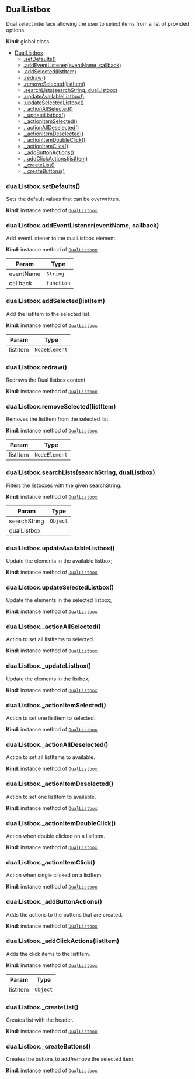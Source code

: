 <a name="DualListbox"></a>

## DualListbox
Dual select interface allowing the user to select items from a list of provided options.

**Kind**: global class  

* [DualListbox](#DualListbox)
    * [.setDefaults()](#DualListbox+setDefaults)
    * [.addEventListener(eventName, callback)](#DualListbox+addEventListener)
    * [.addSelected(listItem)](#DualListbox+addSelected)
    * [.redraw()](#DualListbox+redraw)
    * [.removeSelected(listItem)](#DualListbox+removeSelected)
    * [.searchLists(searchString, dualListbox)](#DualListbox+searchLists)
    * [.updateAvailableListbox()](#DualListbox+updateAvailableListbox)
    * [.updateSelectedListbox()](#DualListbox+updateSelectedListbox)
    * [._actionAllSelected()](#DualListbox+_actionAllSelected)
    * [._updateListbox()](#DualListbox+_updateListbox)
    * [._actionItemSelected()](#DualListbox+_actionItemSelected)
    * [._actionAllDeselected()](#DualListbox+_actionAllDeselected)
    * [._actionItemDeselected()](#DualListbox+_actionItemDeselected)
    * [._actionItemDoubleClick()](#DualListbox+_actionItemDoubleClick)
    * [._actionItemClick()](#DualListbox+_actionItemClick)
    * [._addButtonActions()](#DualListbox+_addButtonActions)
    * [._addClickActions(listItem)](#DualListbox+_addClickActions)
    * [._createList()](#DualListbox+_createList)
    * [._createButtons()](#DualListbox+_createButtons)

<a name="DualListbox+setDefaults"></a>

### dualListbox.setDefaults()
Sets the default values that can be overwritten.

**Kind**: instance method of [<code>DualListbox</code>](#DualListbox)  
<a name="DualListbox+addEventListener"></a>

### dualListbox.addEventListener(eventName, callback)
Add eventListener to the dualListbox element.

**Kind**: instance method of [<code>DualListbox</code>](#DualListbox)  

| Param | Type |
| --- | --- |
| eventName | <code>String</code> | 
| callback | <code>function</code> | 

<a name="DualListbox+addSelected"></a>

### dualListbox.addSelected(listItem)
Add the listItem to the selected list.

**Kind**: instance method of [<code>DualListbox</code>](#DualListbox)  

| Param | Type |
| --- | --- |
| listItem | <code>NodeElement</code> | 

<a name="DualListbox+redraw"></a>

### dualListbox.redraw()
Redraws the Dual listbox content

**Kind**: instance method of [<code>DualListbox</code>](#DualListbox)  
<a name="DualListbox+removeSelected"></a>

### dualListbox.removeSelected(listItem)
Removes the listItem from the selected list.

**Kind**: instance method of [<code>DualListbox</code>](#DualListbox)  

| Param | Type |
| --- | --- |
| listItem | <code>NodeElement</code> | 

<a name="DualListbox+searchLists"></a>

### dualListbox.searchLists(searchString, dualListbox)
Filters the listboxes with the given searchString.

**Kind**: instance method of [<code>DualListbox</code>](#DualListbox)  

| Param | Type |
| --- | --- |
| searchString | <code>Object</code> | 
| dualListbox |  | 

<a name="DualListbox+updateAvailableListbox"></a>

### dualListbox.updateAvailableListbox()
Update the elements in the available listbox;

**Kind**: instance method of [<code>DualListbox</code>](#DualListbox)  
<a name="DualListbox+updateSelectedListbox"></a>

### dualListbox.updateSelectedListbox()
Update the elements in the selected listbox;

**Kind**: instance method of [<code>DualListbox</code>](#DualListbox)  
<a name="DualListbox+_actionAllSelected"></a>

### dualListbox.\_actionAllSelected()
Action to set all listItems to selected.

**Kind**: instance method of [<code>DualListbox</code>](#DualListbox)  
<a name="DualListbox+_updateListbox"></a>

### dualListbox.\_updateListbox()
Update the elements in the listbox;

**Kind**: instance method of [<code>DualListbox</code>](#DualListbox)  
<a name="DualListbox+_actionItemSelected"></a>

### dualListbox.\_actionItemSelected()
Action to set one listItem to selected.

**Kind**: instance method of [<code>DualListbox</code>](#DualListbox)  
<a name="DualListbox+_actionAllDeselected"></a>

### dualListbox.\_actionAllDeselected()
Action to set all listItems to available.

**Kind**: instance method of [<code>DualListbox</code>](#DualListbox)  
<a name="DualListbox+_actionItemDeselected"></a>

### dualListbox.\_actionItemDeselected()
Action to set one listItem to available.

**Kind**: instance method of [<code>DualListbox</code>](#DualListbox)  
<a name="DualListbox+_actionItemDoubleClick"></a>

### dualListbox.\_actionItemDoubleClick()
Action when double clicked on a listItem.

**Kind**: instance method of [<code>DualListbox</code>](#DualListbox)  
<a name="DualListbox+_actionItemClick"></a>

### dualListbox.\_actionItemClick()
Action when single clicked on a listItem.

**Kind**: instance method of [<code>DualListbox</code>](#DualListbox)  
<a name="DualListbox+_addButtonActions"></a>

### dualListbox.\_addButtonActions()
Adds the actions to the buttons that are created.

**Kind**: instance method of [<code>DualListbox</code>](#DualListbox)  
<a name="DualListbox+_addClickActions"></a>

### dualListbox.\_addClickActions(listItem)
Adds the click items to the listItem.

**Kind**: instance method of [<code>DualListbox</code>](#DualListbox)  

| Param | Type |
| --- | --- |
| listItem | <code>Object</code> | 

<a name="DualListbox+_createList"></a>

### dualListbox.\_createList()
Creates list with the header.

**Kind**: instance method of [<code>DualListbox</code>](#DualListbox)  
<a name="DualListbox+_createButtons"></a>

### dualListbox.\_createButtons()
Creates the buttons to add/remove the selected item.

**Kind**: instance method of [<code>DualListbox</code>](#DualListbox)  
